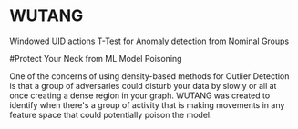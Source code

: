 # WUTANG
Windowed UID actions T-Test for Anomaly detection from Nominal Groups

#Protect Your Neck from ML Model Poisoning

One of the concerns of using density-based methods for Outlier Detection is that a group of adversaries could disturb your data by slowly or all at once creating a dense region in your graph. WUTANG was created to identify when there's a group of activity that is making movements in any feature space that could potentially poison the model.
